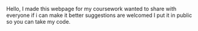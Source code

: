 Hello, I made this webpage for my coursework wanted to share with everyone if i can make it better suggestions are welcomed I put it in public so you can take my code.
